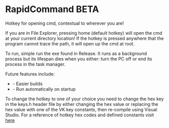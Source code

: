 # RapidCommand BETA


Hotkey for opening cmd, contextual to wherever you are!

If you are in File Explorer, pressing home (default hotkey) will open the cmd at your current directory location!
If the hotkey is pressed anywhere that the program cannot trace the path, it will open up the cmd at root.

To run, simple run the exe found in Release. It runs as a background process but its lifespan dies when you either: 
turn the PC off or end its process in the task manager.

Future features include:
<ul>
<li>- Easier builds</li>
<li>- Run automatically on startup</li>
</ul>

To change the hotkey to one of your choice you need to change the hex key in the keys.h header file 
by either changing the hex value or replacing the hex value with one of the VK key constants,
then re-compile using Visual Studio.
For a reference of hotkey hex codes and defined constants visit <a href="https://msdn.microsoft.com/en-GB/library/ms927178.aspx">here</a>
